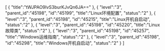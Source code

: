 [
	{
		"title":"tWJPAO9lvS3burKJvQn6JA=="
	},
	{
		"level":"3",
		"parent_id":"45198",
		"id":"45199",
		"title":"Linux环境配置",
		"status":"2"
	},
	{
		"level":"3",
		"parent_id":"45198",
		"id":"45215",
		"title":"Linux开机自启动",
		"status":"2"
	},
	{
		"level":"3",
		"parent_id":"45198",
		"id":"45220",
		"title":"Linux故障类",
		"status":"2"
	},
	{
		"level":"3",
		"parent_id":"45198",
		"id":"45257",
		"title":"Windows运维指南",
		"status":"2"
	},
	{
		"level":"3",
		"parent_id":"45198",
		"id":"45298",
		"title":"Windows开机自启动",
		"status":"2"
	}
]
